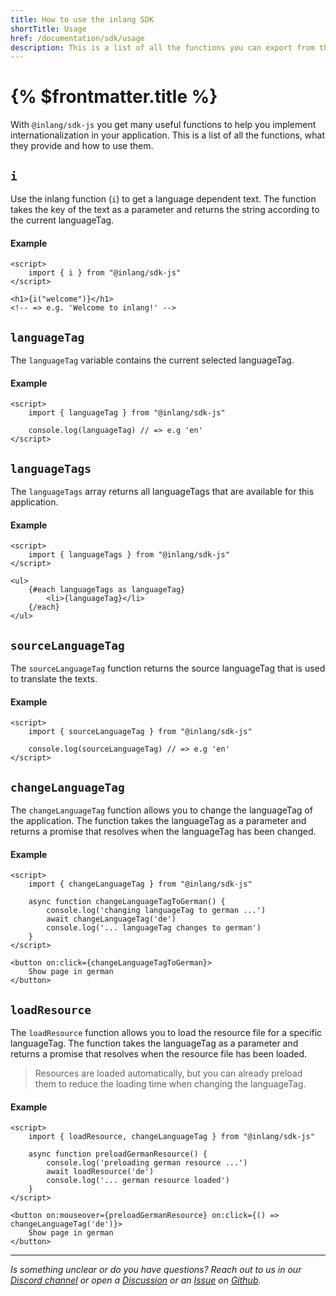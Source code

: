 ```yaml
---
title: How to use the inlang SDK
shortTitle: Usage
href: /documentation/sdk/usage
description: This is a list of all the functions you can export from the inlang SDK, what they provide and how to use them.
---
```


# {% $frontmatter.title %}

With `@inlang/sdk-js` you get many useful functions to help you implement internationalization in your application. This is a list of all the functions, what they provide and how to use them.

## `i`

Use the inlang function (`i`) to get a language dependent text. The function takes the key of the text as a parameter and returns the string according to the current languageTag.

#### Example

```svelte
<script>
	import { i } from "@inlang/sdk-js"
</script>

<h1>{i("welcome")}</h1>
<!-- => e.g. 'Welcome to inlang!' -->
```

## `languageTag`

The `languageTag` variable contains the current selected languageTag.

#### Example

```svelte
<script>
	import { languageTag } from "@inlang/sdk-js"

	console.log(languageTag) // => e.g 'en'
</script>
```

## `languageTags`

The `languageTags` array returns all languageTags that are available for this application.

#### Example

```svelte
<script>
	import { languageTags } from "@inlang/sdk-js"
</script>

<ul>
	{#each languageTags as languageTag}
		<li>{languageTag}</li>
	{/each}
</ul>
```

## `sourceLanguageTag`

The `sourceLanguageTag` function returns the source languageTag that is used to translate the texts.

#### Example

```svelte
<script>
	import { sourceLanguageTag } from "@inlang/sdk-js"

	console.log(sourceLanguageTag) // => e.g 'en'
</script>
```

## `changeLanguageTag`

The `changeLanguageTag` function allows you to change the languageTag of the application. The function takes the languageTag as a parameter and returns a promise that resolves when the languageTag has been changed.

#### Example

```svelte
<script>
	import { changeLanguageTag } from "@inlang/sdk-js"

	async function changeLanguageTagToGerman() {
		console.log('changing languageTag to german ...')
		await changeLanguageTag('de')
		console.log('... languageTag changes to german')
	}
</script>

<button on:click={changeLanguageTagToGerman}>
	Show page in german
</button>
```

## `loadResource`

The `loadResource` function allows you to load the resource file for a specific languageTag. The function takes the languageTag as a parameter and returns a promise that resolves when the resource file has been loaded.

> Resources are loaded automatically, but you can already preload them to reduce the loading time when changing the languageTag.

#### Example

```svelte
<script>
	import { loadResource, changeLanguageTag } from "@inlang/sdk-js"

	async function preloadGermanResource() {
		console.log('preloading german resource ...')
		await loadResource('de')
		console.log('... german resource loaded')
	}
</script>

<button on:mouseover={preloadGermanResource} on:click={() => changeLanguageTag('de')}>
	Show page in german
</button>
```

---

_Is something unclear or do you have questions? Reach out to us in our [Discord channel](https://discord.gg/9vUg7Rr) or open a [Discussion](https://github.com/inlang/inlang/discussions) or an [Issue](https://github.com/inlang/inlang/issues) on [Github](https://github.com/inlang/inlang)._
